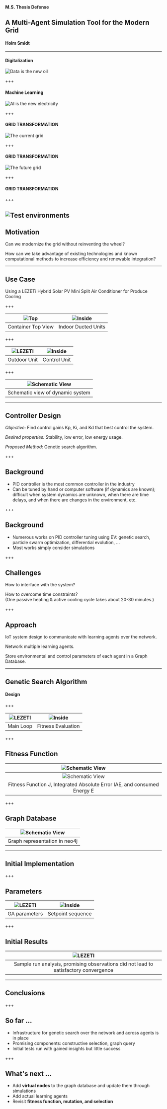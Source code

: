 #### M.S. Thesis Defense
## A Multi-Agent Simulation Tool for the Modern Grid

#### Holm Smidt
---
#### Digitalization

![Data is the new oil](assets/intro/data_oil.png)

+++

#### Machine Learning

![AI is the new electricity](assets/intro/ngAI.png)

+++

#### GRID TRANSFORMATION

![The current grid](assets/grid/oldGrid_2.jpg)

+++

#### GRID TRANSFORMATION

![The future grid](assets/grid/heco_newGrid.png)

+++

#### GRID TRANSFORMATION

+++


![Test environments](assets/intro/vw_test.jpg)
---
## Motivation

Can we modernize the grid without reinventing the wheel?

How can we take advantage of existing technologies and known computational methods to increase efficiency and renewable integration?


---

## Use Case

Using a LEZETi Hybrid Solar PV Mini Split Air Conditioner for Produce Cooling

+++

| ![Top](https://raw.githubusercontent.com/hlmes/ec/master/collaborativeEV/images/Kahuku_ContainerTop.png)  | ![Inside](https://raw.githubusercontent.com/hlmes/ec/master/collaborativeEV/images/Kahuku_Inside.png) |
|:---:|:---:|
| Container Top View | Indoor Ducted Units |

+++

| ![LEZETI](https://raw.githubusercontent.com/hlmes/ec/master/collaborativeEV/images/Kahuku_LEZETi.png)  | ![Inside](https://raw.githubusercontent.com/hlmes/ec/master/collaborativeEV/images/Kahuku_MIAO.png) |
|:---:|:---:|
| Outdoor Unit | Control Unit |

+++


| ![Schematic View](https://raw.githubusercontent.com/hlmes/ec/master/collaborativeEV/images/EVAPI_Lezeti_control_diagram_DWG_MT-1.png) |
|:---:|
|Schematic view of dynamic system |


---

## Controller Design

_Objective:_ Find control gains Kp, Ki, and Kd that best control the system.

_Desired properties:_ Stability, low error, low energy usage.

_Proposed Method:_ Genetic search algorithm.


+++

## Background

* PID controller is the most common controller in the industry
* Can be tuned by hand or computer software (if dynamics are known); difficult when system dynamics are unknown, when there are time delays, and when there are changes in the environment, etc.

+++

## Background

* Numerous works on PID controller tuning using EV: genetic search, particle swarm optimization, differential evolution, ...
* Most works simply consider simulations

+++

## Challenges

How to interface with the system?

How to overcome time constraints? <br> (One passive heating & active cooling cycle takes about 20-30 minutes.)

+++

## Approach

IoT system design to communicate with learning agents over the network.

Network multiple learning agents.

Store environmental and control parameters of each agent in a Graph Database.

---

## Genetic Search Algorithm

#### Design

+++

| ![LEZETI](https://raw.githubusercontent.com/hlmes/ec/master/collaborativeEV/images/CollaborativeEV_Process_V1.png)  | ![Inside](https://raw.githubusercontent.com/hlmes/ec/master/collaborativeEV/images/CollaborativeEV_FitnessEval_V1.png) |
|:---:|:---:|
| Main Loop | Fitness Evaluation |

+++

## Fitness Function

| ![Schematic View](https://raw.githubusercontent.com/hlmes/ec/master/collaborativeEV/images/fitnessJ.png) |
|:---:|
| ![Schematic View](https://raw.githubusercontent.com/hlmes/ec/master/collaborativeEV/images/iae.png) |
| Fitness Function J, Integrated Absolute Error IAE, and consumed Energy E |

+++

## Graph Database

| ![Schematic View](https://raw.githubusercontent.com/hlmes/ec/master/collaborativeEV/images/ev_graphdb_2.png) |
|:---:|
| Graph representation in neo4j |

---

## Initial Implementation

+++

## Parameters

| ![LEZETI](https://raw.githubusercontent.com/hlmes/ec/master/collaborativeEV/images/ga_param.png)  | ![Inside](https://raw.githubusercontent.com/hlmes/ec/master/collaborativeEV/images/ga_seq.png) |
|:---:|:---:|
| GA parameters | Setpoint sequence |

+++

## Initial Results

| ![LEZETI](https://raw.githubusercontent.com/hlmes/ec/master/collaborativeEV/images/GA_run1_gen1_annot_2.png) |
|:---:|
| Sample run analysis, promising observations did not lead to satisfactory convergence |


---

## Conclusions

+++

## So far ...

* Infrastructure for genetic search over the network and across agents is in place
* Promising components: constructive selection, graph query
* Initial tests run with gained insights but little success

+++

## What's next ...

- Add **virtual nodes** to the graph database and update them through simulations
- Add actual learning agents
- Revisit **fitness function, mutation, and selection**
